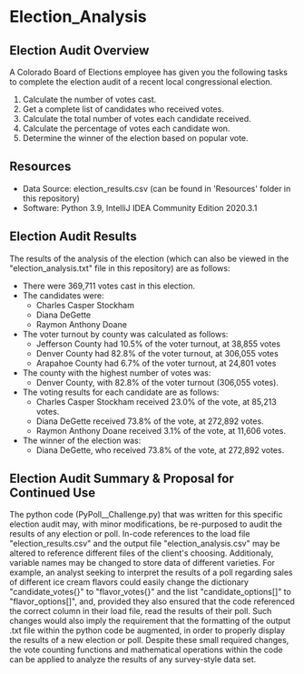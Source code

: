 # Election_Analysis

##  Election Audit Overview
A Colorado Board of Elections employee has given you the following tasks to complete the election audit of a recent local congressional election.

1. Calculate the number of votes cast.
2. Get a complete list of candidates who received votes.
3. Calculate the total number of votes each candidate received.
4. Calculate the percentage of votes each candidate won.
5. Determine the winner of the election based on popular vote.

## Resources
- Data Source: election_results.csv (can be found in 'Resources' folder in this repository)
- Software: Python 3.9, IntelliJ IDEA Community Edition 2020.3.1

## Election Audit Results
The results of the analysis of the election (which can also be viewed in the "election_analysis.txt" file in this repository) are as follows:
- There were 369,711 votes cast in this election.
- The candidates were:
    - Charles Casper Stockham
    - Diana DeGette
    - Raymon Anthony Doane
- The voter turnout by county was calculated as follows:
    - Jefferson County had 10.5% of the voter turnout, at 38,855 votes
    - Denver County had 82.8% of the voter turnout, at 306,055 votes
    - Arapahoe County had 6.7% of the voter turnout, at 24,801 votes
- The county with the highest number of votes was:
    - Denver County, with 82.8% of the voter turnout (306,055 votes).
- The voting results for each candidate are as follows:
    - Charles Casper Stockham received 23.0% of the vote, at 85,213 votes.
    - Diana DeGette received 73.8% of the vote, at 272,892 votes.
    - Raymon Anthony Doane received 3.1% of the vote, at 11,606 votes.
- The winner of the election was: 
    - Diana DeGette, who received 73.8% of the vote, at 272,892 votes.

## Election Audit Summary & Proposal for Continued Use
The python code (PyPoll__Challenge.py) that was written for this specific election audit may, with minor modifications, be re-purposed to audit the results of any election or poll. In-code references to the load file "election_results.csv" and the output file "election_analysis.csv" may be altered to reference different files of the client's choosing. Additionaly, variable names may be changed to store data of different varieties. For example, an analyst seeking to interpret the results of a poll regarding sales of different ice cream flavors could easily change the dictionary "candidate_votes{}" to "flavor_votes{}" and the list "candidate_options[]" to "flavor_options[]", and, provided they also ensured that the code referenced the correct column in their load file, read the results of their poll. Such changes would also imply the requirement that the formatting of the output .txt file within the python code be augmented, in order to properly display the results of a new election or poll. Despite these small required changes, the vote counting functions and mathematical operations within the code can be applied to analyze the results of any survey-style data set.
